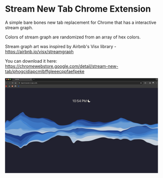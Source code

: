 # Stream New Tab Chrome Extension

A simple bare bones new tab replacement for Chrome that has a interactive stream graph.

Colors of stream graph are randomized from an array of hex colors.

Stream graph art was inspired by Airbnb's Visx library - https://airbnb.io/visx/streamgraph

You can download it here: https://chromewebstore.google.com/detail/stream-new-tab/phogcidiapcmlbffgleeecppfaefpeke


![Alt text](https://github.com/torrancecui/simple-new-tab-chrome-extension/blob/main/screenshotNight.png)
